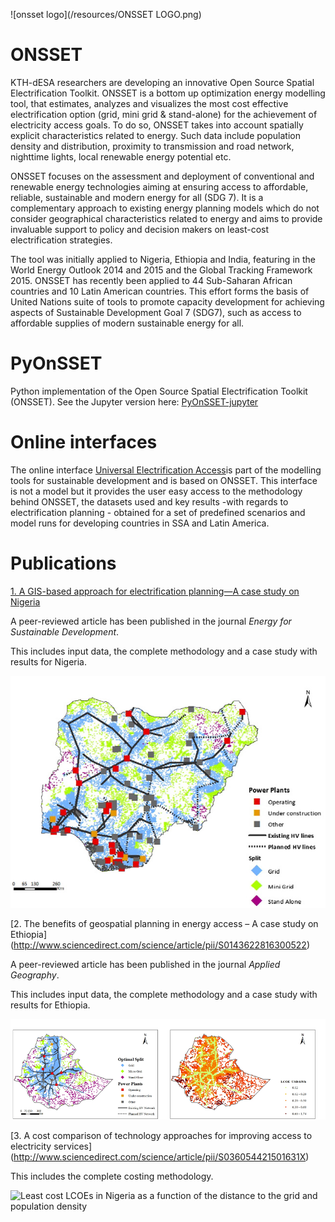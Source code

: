 
![onsset logo](/resources/ONSSET LOGO.png)

# ONSSET

KTH-dESA researchers are developing an innovative Open Source Spatial Electrification Toolkit. ONSSET is  a bottom up optimization energy modelling tool, that estimates, analyzes and visualizes the most cost effective electrification option (grid, mini grid & stand-alone) for the achievement of electricity access goals. To do so, ONSSET takes into account spatially explicit characteristics related to energy. Such data include population density and distribution, proximity to transmission and road network, nighttime lights, local renewable energy potential etc.

ONSSET focuses on the assessment and deployment of conventional and renewable energy technologies aiming at ensuring access to affordable, reliable, sustainable and modern energy for all (SDG 7). It is a complementary approach to existing energy planning models which do not consider geographical characteristics related to energy and aims to provide invaluable support to policy and decision makers on least-cost electrification strategies.

The tool was initially applied to Nigeria, Ethiopia and India, featuring in the World Energy Outlook 2014 and 2015 and the Global Tracking Framework 2015. ONSSET has recently been applied to 44 Sub-Saharan African countries and  10 Latin American countries. This effort forms the basis of United Nations suite of tools to promote capacity development for achieving aspects of Sustainable Development Goal 7 (SDG7), such as access to affordable supplies of modern sustainable energy for all.

# PyOnSSET

Python implementation of the Open Source Spatial Electrification Toolkit (ONSSET).
See the Jupyter version here: [PyOnSSET-jupyter](https://github.com/KTH-dESA/PyOnSSET-jupyter)

# Online interfaces

The online interface [Universal Electrification Access](https://un-desa-modelling.github.io/electrification-paths-visualisation/)is part of the modelling tools for sustainable development and is based on ONSSET. 
This interface is not a model but it provides the user easy access to the methodology behind ONSSET, the datasets used and key results -with regards to electrification planning - obtained for a set of predefined scenarios and model runs for developing countries in SSA and Latin America. 


# Publications


[1. A GIS-based approach for electrification planning—A case study on Nigeria](http://www.sciencedirect.com/science/article/pii/S0973082615000952)

A peer-reviewed article has been published in the journal *Energy for Sustainable Development*.

This includes input data, the complete methodology and a case study with results for Nigeria.

![Optimal electrification mix in Nigeria](/resources/nigeria_electrification_map.png "Optimal electrification mix in Nigeria")


[2. The benefits of geospatial planning in energy access – A case study on Ethiopia]
(http://www.sciencedirect.com/science/article/pii/S0143622816300522)

A peer-reviewed article has been published in the journal *Applied Geography*.

This includes input data, the complete methodology and a case study with results for Ethiopia.

![Optimal electrification mix and spatial levelized cost of electricity in Ethiopia](/resources/Ethiopia_optimalmix_LCOE.png "Optimal electrification mix and spatial levelized cost of electricity in Ethiopia")


[3. A cost comparison of technology approaches for improving access to electricity services]
(http://www.sciencedirect.com/science/article/pii/S036054421501631X)

This includes the complete costing methodology. 

![Least cost LCOEs in Nigeria as a function of the distance to the grid and population density
](/resources/Nigeria_LCOE_surface.png "Least cost LCOEs in Nigeria as a function of the distance to the grid and population density
")
